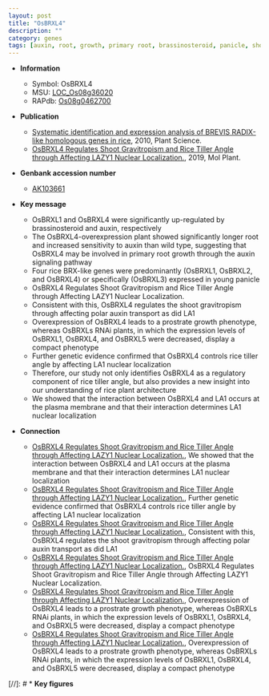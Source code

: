 ```yaml
---
layout: post
title: "OsBRXL4"
description: ""
category: genes
tags: [auxin, root, growth, primary root, brassinosteroid, panicle, shoot gravitropism, shoot, tiller, architecture, auxin transport, plasma membrane, plant architecture, tiller angle, prostrate]
---
```


* **Information**  
    + Symbol: OsBRXL4  
    + MSU: [LOC_Os08g36020](http://rice.plantbiology.msu.edu/cgi-bin/ORF_infopage.cgi?orf=LOC_Os08g36020)  
    + RAPdb: [Os08g0462700](http://rapdb.dna.affrc.go.jp/viewer/gbrowse_details/irgsp1?name=Os08g0462700)  

* **Publication**  
    + [Systematic identification and expression analysis of BREVIS RADIX-like homologous genes in rice](http://www.ncbi.nlm.nih.gov/pubmed?term=Systematic+identification+and+expression+analysis+of+BREVIS+RADIX-like+homologous+genes+in+rice%5BTitle%5D), 2010, Plant Science.
    + [OsBRXL4 Regulates Shoot Gravitropism and Rice Tiller Angle through Affecting LAZY1 Nuclear Localization.](http://www.ncbi.nlm.nih.gov/pubmed?term=OsBRXL4+Regulates+Shoot+Gravitropism+and+Rice+Tiller+Angle+through+Affecting+LAZY1+Nuclear+Localization.%5BTitle%5D), 2019, Mol Plant.

* **Genbank accession number**  
    + [AK103661](http://www.ncbi.nlm.nih.gov/nuccore/AK103661)

* **Key message**  
    + OsBRXL1 and OsBRXL4 were significantly up-regulated by brassinosteroid and auxin, respectively
    + The OsBRXL4-overexpression plant showed significantly longer root and increased sensitivity to auxin than wild type, suggesting that OsBRXL4 may be involved in primary root growth through the auxin signaling pathway
    + Four rice BRX-like genes were predominantly (OsBRXL1, OsBRXL2, and OsBRXL4) or specifically (OsBRXL3) expressed in young panicle
    + OsBRXL4 Regulates Shoot Gravitropism and Rice Tiller Angle through Affecting LAZY1 Nuclear Localization.
    + Consistent with this, OsBRXL4 regulates the shoot gravitropism through affecting polar auxin transport as did LA1
    + Overexpression of OsBRXL4 leads to a prostrate growth phenotype, whereas OsBRXLs RNAi plants, in which the expression levels of OsBRXL1, OsBRXL4, and OsBRXL5 were decreased, display a compact phenotype
    + Further genetic evidence confirmed that OsBRXL4 controls rice tiller angle by affecting LA1 nuclear localization
    + Therefore, our study not only identifies OsBRXL4 as a regulatory component of rice tiller angle, but also provides a new insight into our understanding of rice plant architecture
    + We showed that the interaction between OsBRXL4 and LA1 occurs at the plasma membrane and that their interaction determines LA1 nuclear localization

* **Connection**  
    + [OsBRXL4 Regulates Shoot Gravitropism and Rice Tiller Angle through Affecting LAZY1 Nuclear Localization.](http://www.ncbi.nlm.nih.gov/pubmed?term=OsBRXL4+Regulates+Shoot+Gravitropism+and+Rice+Tiller+Angle+through+Affecting+LAZY1+Nuclear+Localization.%5BTitle%5D),  We showed that the interaction between OsBRXL4 and LA1 occurs at the plasma membrane and that their interaction determines LA1 nuclear localization
    + [OsBRXL4 Regulates Shoot Gravitropism and Rice Tiller Angle through Affecting LAZY1 Nuclear Localization.](http://www.ncbi.nlm.nih.gov/pubmed?term=OsBRXL4+Regulates+Shoot+Gravitropism+and+Rice+Tiller+Angle+through+Affecting+LAZY1+Nuclear+Localization.%5BTitle%5D),  Further genetic evidence confirmed that OsBRXL4 controls rice tiller angle by affecting LA1 nuclear localization
    + [OsBRXL4 Regulates Shoot Gravitropism and Rice Tiller Angle through Affecting LAZY1 Nuclear Localization.](http://www.ncbi.nlm.nih.gov/pubmed?term=OsBRXL4+Regulates+Shoot+Gravitropism+and+Rice+Tiller+Angle+through+Affecting+LAZY1+Nuclear+Localization.%5BTitle%5D),  Consistent with this, OsBRXL4 regulates the shoot gravitropism through affecting polar auxin transport as did LA1
    + [OsBRXL4 Regulates Shoot Gravitropism and Rice Tiller Angle through Affecting LAZY1 Nuclear Localization.](http://www.ncbi.nlm.nih.gov/pubmed?term=OsBRXL4+Regulates+Shoot+Gravitropism+and+Rice+Tiller+Angle+through+Affecting+LAZY1+Nuclear+Localization.%5BTitle%5D), OsBRXL4 Regulates Shoot Gravitropism and Rice Tiller Angle through Affecting LAZY1 Nuclear Localization.
    + [OsBRXL4 Regulates Shoot Gravitropism and Rice Tiller Angle through Affecting LAZY1 Nuclear Localization.](http://www.ncbi.nlm.nih.gov/pubmed?term=OsBRXL4+Regulates+Shoot+Gravitropism+and+Rice+Tiller+Angle+through+Affecting+LAZY1+Nuclear+Localization.%5BTitle%5D),  Overexpression of OsBRXL4 leads to a prostrate growth phenotype, whereas OsBRXLs RNAi plants, in which the expression levels of OsBRXL1, OsBRXL4, and OsBRXL5 were decreased, display a compact phenotype
    + [OsBRXL4 Regulates Shoot Gravitropism and Rice Tiller Angle through Affecting LAZY1 Nuclear Localization.](http://www.ncbi.nlm.nih.gov/pubmed?term=OsBRXL4+Regulates+Shoot+Gravitropism+and+Rice+Tiller+Angle+through+Affecting+LAZY1+Nuclear+Localization.%5BTitle%5D),  Overexpression of OsBRXL4 leads to a prostrate growth phenotype, whereas OsBRXLs RNAi plants, in which the expression levels of OsBRXL1, OsBRXL4, and OsBRXL5 were decreased, display a compact phenotype

[//]: # * **Key figures**  


